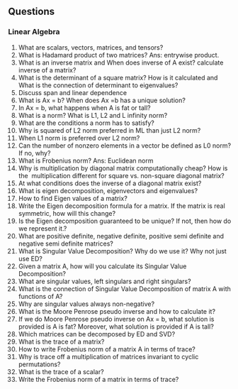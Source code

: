 ## Questions 
### Linear Algebra
1. What are scalars, vectors, matrices, and tensors? 
2. What is Hadamard product of two matrices? Ans: entrywise product.
3. What is an inverse matrix and When does inverse of A exist? calculate inverse of a matrix?
4. What is the determinant of a square matrix? How is it calculated and What is the connection of determinant to eigenvalues? 
5. Discuss span and linear dependence
6. What is Ax = b? When does Ax =b has a unique solution? 
7. In Ax = b, what happens when A is fat or tall? 
8. What is a norm? What is L1, L2 and L infinity norm? 
9. What are the conditions a norm has to satisfy? 
10. Why is squared of L2 norm preferred in ML than just L2 norm? 
11. When L1 norm is preferred over L2 norm? 
12. Can the number of nonzero elements in a vector be defined as L0 norm? If no, why? 
13. What is Frobenius norm? Ans: Euclidean norm 
14. Why is multiplication by diagonal matrix computationally cheap? How is the  multiplication different for square vs. non-square diagonal matrix?
15. At what conditions does the inverse of a diagonal matrix exist?
16. What is eigen decomposition, eigenvectors and eigenvalues?
17. How to find Eigen values of a matrix? 
18. Write the Eigen decomposition formula for a matrix. If the matrix is real  symmetric, how will this change?
19. Is the Eigen decomposition guaranteed to be unique? If not, then how do we represent it.?
20. What are positive definite, negative definite, positive semi definite and negative semi definite matrices?
21. What is Singular Value Decomposition? Why do we use it? Why not just use ED? 
21. Given a matrix A, how will you calculate its Singular Value Decomposition? 
22. What are singular values, left singulars and right singulars?
23. What is the connection of Singular Value Decomposition of matrix A with functions of A? 
24. Why are singular values always non-negative? 
25. What is the Moore Penrose pseudo inverse and how to calculate it?
26. If we do Moore Penrose pseudo inverse on Ax = b, what solution is provided is A is fat? Moreover, what solution is provided if A is tall? 
27. Which matrices can be decomposed by ED and SVD? 
28. What is the trace of a matrix? 
29. How to write Frobenius norm of a matrix A in terms of trace? 
30. Why is trace off a multiplication of matrices invariant to cyclic permutations? 
31. What is the trace of a scalar? 
32. Write the Frobenius norm of a matrix in terms of trace? 

